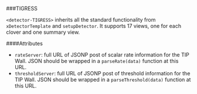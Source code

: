 ###TIGRESS

`<detector-TIGRESS>` inherits all the standard functionality from `xDetectorTemplate` and `setupDetector`.  It supports 17 views, one for each clover and one summary view.

####Attributes

 - `rateServer`: full URL of JSONP post of scalar rate information for the TIP Wall.  JSON should be wrapped in a `parseRate(data)` function at this URL.
 - `thresholdServer`: full URL of JSONP post of threshold information for the TIP Wall.  JSON should be wrapped in a `parseThreshold(data)` function at this URL.
